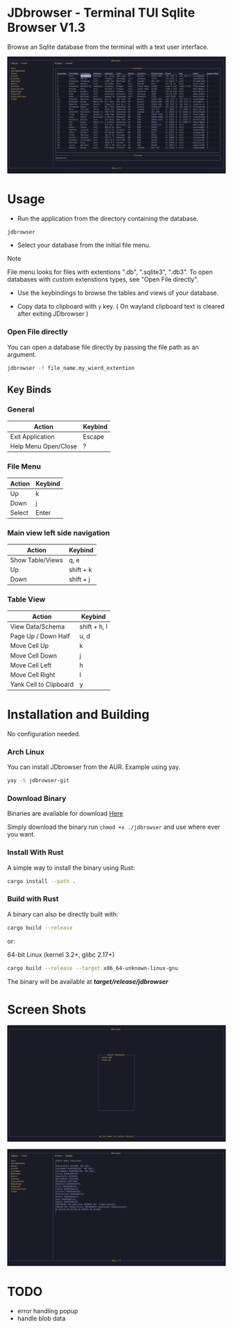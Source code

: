 # JDbrowser - Terminal TUI Sqlite Browser V1.3

Browse an Sqlite database from the terminal with a text user interface.

![table_view](docs/t_view.png) 

# Usage

- Run the application from the directory containing the database.

```bash
jdbrowser
```

- Select your database from the initial file menu.

> [!NOTE]
> File menu looks for files with extentions ".db", ".sqlite3", ".db3". To open databases with custom extenstions types, see "Open File directly".

- Use the keybindings to browse the tables and views of your database.

- Copy data to clipboard with `y` key. ( On wayland clipboard text is cleared after exiting JDbrowser )

### Open File directly

You can open a database file directly by passing the file path as an argument.

```bash
jdbrowser -f file_name.my_wierd_extention
```

## Key Binds

### General

| Action | Keybind |
| -------------- | --------------- |
| Exit Application                        | Escape      |
| Help Menu Open/Close | ?| 

### File Menu

| Action | Keybind |
| ------------- | -------------- |
| Up        |  k        |
| Down      |  j        |
| Select    |  Enter    |

### Main view left side navigation

| Action | Keybind |
| ------------- | -------------- |
| Show Table/Views        |  q, e        |
| Up        |  shift + k        |
| Down      |  shift + j        |

### Table View

| Action | Keybind |
| ------------- | -------------- |
| View Data/Schema        |  shift + h, l        |
| Page Up / Down Half |  u, d |  
| Move Cell Up | k    |
|    Move Cell Down | j |
| Move Cell Left| h |
| Move Cell Right | l |
| Yank Cell to Clipboard | y |


# Installation and Building

No configuration needed.

### Arch Linux

You can install JDbrowser from the AUR. Example using yay.

```bash
yay -S jdbrowser-git
```

### Download Binary

Binaries are available for download [Here](https://github.com/Jkeyuk/JDbrowser/releases) 

Simply download the binary run `chmod +x ./jdbrowser` and use where ever you want.

### Install With Rust

A simple way to install the binary using Rust:

```bash
cargo install --path .
```

### Build with Rust

A binary can also be directly built with:

```bash
cargo build --release 
```

or:

64-bit Linux (kernel 3.2+, glibc 2.17+)

```bash
cargo build --release --target x86_64-unknown-linux-gnu 
```


The binary will be available at ***target/release/jdbrowser***

# Screen Shots

![file_menu](docs/f_view.png) 

![schema_view](docs/s_view.png) 

# TODO

- error handling popup
- handle blob data
